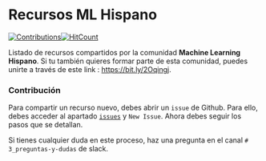 # Recursos ML Hispano

[![Contributions](https://img.shields.io/badge/contributions-welcome-brightgreen.svg?style=flat)](https://github.com/ml-hispano/recursos-ml)[![HitCount](http://hits.dwyl.io/ml-hispano/recursos-ml.svg)](http://hits.dwyl.io/ml-hispano/recursos-ml)

Listado de recursos compartidos por la comunidad **Machine Learning Hispano**. Si tu también quieres formar parte de esta comunidad, puedes unirte a través de este link : https://bit.ly/2Oqingj.

### Contribución

Para compartir un recurso nuevo, debes abrir un `issue` de Github. Para ello, debes acceder al apartado [`issues`](https://github.com/ml-hispano/recursos/issues) y `New Issue`. Ahora debes seguir los pasos que se detallan.

Si tienes cualquier duda en este proceso, haz una pregunta en el canal `# 3_preguntas-y-dudas` de slack.
